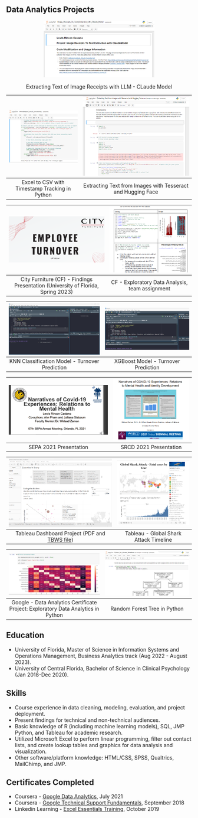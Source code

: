 
## Data Analytics Projects

<div align="center">
  <a href="https://github.com/lericas/portfolio/blob/main/fall%202024/Image_Receipts_To_Text_Extraction_with_Claude_Model.ipynb">
    <img src="https://raw.githubusercontent.com/lericas/portfolio/refs/heads/main/images/claude_model.png" width="300"/>
  </a>
  <p>Extracting Text of Image Receipts with LLM - CLaude Model</p>
</div>

| [![Python Script](https://raw.githubusercontent.com/lericas/portfolio/main/images/python_excel_processing.png)](https://github.com/lericas/portfolio/blob/main/RStudio_files/timestamped_excel_processing.ipynb) | [![Tesseract Project](https://raw.githubusercontent.com/lericas/portfolio/main/images/fall%202024%20project%20-%20extracting%20text%20from%20images.png)](https://github.com/lericas/portfolio/blob/main/fall%202024/Extracting%20Text%20from%20Images%20with%20Tesseract%20and%20Hugging%20Face.ipynb) |
|:---:|:---:|
| Excel to CSV with Timestamp Tracking in Python| Extracting Text from Images with Tesseract and Hugging Face|

| [![Final Presentation](https://raw.githubusercontent.com/lericas/portfolio/main/images/CF_final.png)](https://github.com/lericas/portfolio/blob/main/pdf_files/City%20Furniture%20Final%20Presentation.pdf) | [![EDA_CF](https://raw.githubusercontent.com/lericas/portfolio/main/images/EDA_CF.png)](https://github.com/lericas/portfolio/blob/main/pdf_files/City%20Furniture%20_EDA_project.pdf) |
|:---:|:---:|
| City Furniture (CF) - Findings Presentation (University of Florida, Spring 2023) | CF - Exploratory Data Analysis, team assignment |

| [![KNN](https://raw.githubusercontent.com/lericas/portfolio/main/images/KNN_model_v4.png)](https://github.com/lericas/portfolio/blob/main/pdf_files/KNN_model_v4.pdf) | [![Xgboost Model](https://raw.githubusercontent.com/lericas/portfolio/main/images/xgboost_model.png)](https://github.com/lericas/portfolio/blob/main/pdf_files/xgboost_model_final-turnover_prediction.pdf) |
|:---:|:---:|
| KNN Classification Model - Turnover Prediction | XGBoost Model - Turnover Prediction |

| [![SEPA 2021](https://raw.githubusercontent.com/lericas/portfolio/main/images/SEPA%202021.PNG?token=APFL442CSPMA3U4O32JCCK3BE7TXI)](https://github.com/lericas/portfolio/blob/main/pdf_files/SEPA%202021%20Presentation.pdf) | [![SRCD 2021](https://raw.githubusercontent.com/lericas/portfolio/main/images/SRCD%202021.PNG?token=APFL44ZXS7H3UGO2HRHIFNTBE77R4)](https://github.com/lericas/portfolio/blob/main/pdf_files/SRCD%202021%20Presentation.pdf)  |
|:---:|:---:|
| SEPA 2021 Presentation | SRCD 2021 Presentation  |

| [![TableauDashboard](https://raw.githubusercontent.com/lericas/portfolio/main/images/tableauDashboard.png)](https://github.com/lericas/portfolio/blob/main/pdf_files/RinconCastanoLewis_Tableau_dashboard.pdf)  | [![Tableau Global Shark Attack](https://raw.githubusercontent.com/lericas/portfolio/main/images/GSA%20dashboard%20picture.png)](https://public.tableau.com/app/profile/lewis.rincon.castano/viz/GSArecords/GSA-Year) |
|:---:|:---:|
| Tableau Dashboard Project (PDF and [TBWS file](https://github.com/lericas/portfolio/blob/main/pdf_files/RinconCastanoLewis_Tableau_dashboard.twbx)) | Tableau - Global Shark Attack Timeline | 


| [![EDA](https://raw.githubusercontent.com/lericas/portfolio/main/images/EDA.png)](https://github.com/lericas/portfolio/blob/main/pdf_files/Python_EDA_BellaBeat_Project_Coursera.ipynb) | [![RandomForest](https://raw.githubusercontent.com/lericas/portfolio/main/images/randForest.png)](https://github.com/lericas/portfolio/blob/main/pdf_files/Python_ML_Models_BellaBeat.ipynb)  | 
|:---:|:---:|
| Google - Data Analytics Certificate Project: Exploratory Data Analytics in Python | Random Forest Tree in Python |

## Education
* University of Florida, Master of Science in Information Systems and Operations Management, Business Analytics track (Aug 2022 - August 2023).
* University of Central Florida, Bachelor of Science in Clinical Psychology (Jan 2018-Dec 2020).

## Skills
* Course experience in data cleaning, modeling, evaluation, and project deployment.
* Present findings for technical and non-technical audiences.
* Basic knowledge of R (including machine learning models), SQL, JMP Python, and Tableau for academic research.
* Utilized Microsoft Excel to perform linear programming, filter out contact lists, and create lookup tables and graphics for data analysis and visualization.
* Other software/platform knowledge: HTML/CSS, SPSS, Qualtrics, MailChimp, and JMP.


## Certificates Completed

* Coursera - [Google Data Analytics](https://www.credly.com/badges/20dd9392-bf2c-47f0-bf27-a92d262c0e96?source=linked_in_profile), July 2021
* Coursera - [Google Technical Support Fundamentals](https://www.coursera.org/account/accomplishments/verify/B4C8QHZTCVGZ), September 2018
* Linkedin Learning - [Excel Essentials Training](https://github.com/lericas/portfolio/blob/main/pdf_files/Excel%20Essential%20Training%20Office%20365.pdf), October 2019
